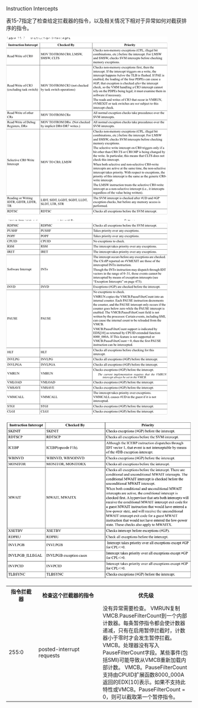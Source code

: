 Instruction Intercepts

表15-7指定了检查给定拦截器的指令，以及相关情况下相对于异常如何对截获排序的指令。

![2020-11-02-23-38-51.png](./images/2020-11-02-23-38-51.png)

![2020-11-02-23-39-24.png](./images/2020-11-02-23-39-24.png)

<table>
    <tr>
        <th>指令拦截器</th>
        <th>检查这个拦截器的指令</th>
        <th>优先级</th>
    </tr>
    <tr>
        <td>255:0</td>
        <td>posted-interrupt requests</td>
        <td width="235">没有异常需要检查。
VMRUN复制VMCB.PauseFilterCount到一个内部计数器。每条暂停指令都会使计数器递减，只有在启用暂停拦截时，计数器小于零时才会发生暂停拦截。VMCB。处理器没有写入PauseFilterCount字段。某些事件(包括SMI)可能导致从VMCB重新加载内部计数。
VMCB。PauseFilterCount支持由CPUID扩展函数8000_000A返回的EDX[10]表示。如果不支持此特性或VMCB。PauseFilterCount = 0，则可以截取第一个暂停指令。</td>
    </tr>

</table>